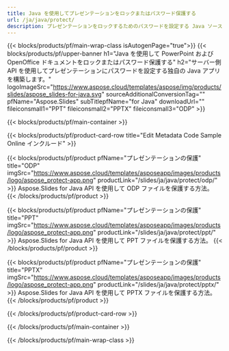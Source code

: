 ```yaml
---
title: Java を使用してプレゼンテーションをロックまたはパスワード保護する
url: /ja/java/protect/
description: プレゼンテーションをロックするためのパスワードを設定する Java ソース コード
---
```


{{< blocks/products/pf/main-wrap-class isAutogenPage="true">}}
{{< blocks/products/pf/upper-banner h1="Java を使用して PowerPoint および OpenOffice ドキュメントをロックまたはパスワード保護する" h2="サーバー側 API を使用してプレゼンテーションにパスワードを設定する独自の Java アプリを構築します。" logoImageSrc="https://www.aspose.cloud/templates/aspose/img/products/slides/aspose_slides-for-java.svg" sourceAdditionalConversionTag="" pfName="Aspose.Slides" subTitlepfName="for Java" downloadUrl="" fileiconsmall1="PPT" fileiconsmall2="PPTX" fileiconsmall3="ODP" >}}

{{< blocks/products/pf/main-container >}}

{{< blocks/products/pf/product-card-row title="Edit Metadata Code Sample Online インクルード" >}}

{{< blocks/products/pf/product pfName="プレゼンテーションの保護" title="ODP" imgSrc="https://www.aspose.cloud/templates/asposeapp/images/products/logo/aspose_protect-app.png" productLink="/slides/ja/java/protect/odp/" >}}
Aspose.Slides for Java API を使用して ODP ファイルを保護する方法。
{{< /blocks/products/pf/product >}}

{{< blocks/products/pf/product pfName="プレゼンテーションの保護" title="PPT" imgSrc="https://www.aspose.cloud/templates/asposeapp/images/products/logo/aspose_protect-app.png" productLink="/slides/ja/java/protect/ppt/" >}}
Aspose.Slides for Java API を使用して PPT ファイルを保護する方法。
{{< /blocks/products/pf/product >}}

{{< blocks/products/pf/product pfName="プレゼンテーションの保護" title="PPTX" imgSrc="https://www.aspose.cloud/templates/asposeapp/images/products/logo/aspose_protect-app.png" productLink="/slides/ja/java/protect/pptx/" >}}
Aspose.Slides for Java API を使用して PPTX ファイルを保護する方法。
{{< /blocks/products/pf/product >}}



{{< /blocks/products/pf/product-card-row >}}

{{< /blocks/products/pf/main-container >}}
    
{{< /blocks/products/pf/main-wrap-class >}}